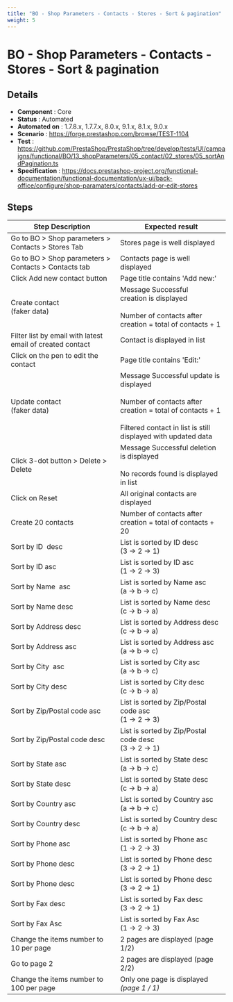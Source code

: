 ```yaml
---
title: "BO - Shop Parameters - Contacts - Stores - Sort & pagination"
weight: 5
---
```


# BO - Shop Parameters - Contacts - Stores - Sort & pagination
## Details
* **Component** : Core
* **Status** : Automated
* **Automated on** : 1.7.8.x, 1.7.7.x, 8.0.x, 9.1.x, 8.1.x, 9.0.x
* **Scenario** : https://forge.prestashop.com/browse/TEST-1104
* **Test** : https://github.com/PrestaShop/PrestaShop/tree/develop/tests/UI/campaigns/functional/BO/13_shopParameters/05_contact/02_stores/05_sortAndPagination.ts
* **Specification** : https://docs.prestashop-project.org/functional-documentation/functional-documentation/ux-ui/back-office/configure/shop-paramaters/contacts/add-or-edit-stores

## Steps
| Step Description | Expected result |
| ----- | ----- |
| Go to BO > Shop parameters > Contacts > Stores Tab | Stores page is well displayed |
| Go to BO > Shop parameters > Contacts > Contacts tab | Contacts page is well displayed |
| Click Add new contact button | Page title contains 'Add new:' |
| Create contact<br>(faker data) | Message Successful creation is displayed<br><br>Number of contacts after creation = total of contacts + 1 |
| Filter list by email with latest email of created contact | Contact is displayed in list |
| Click on the pen to edit the contact | Page title contains 'Edit:' |
| Update contact<br>(faker data) | Message Successful update is displayed<br><br>Number of contacts after creation = total of contacts + 1<br><br>Filtered contact in list is still displayed with updated data |
| Click 3-dot button > Delete > Delete | Message Successful deletion is displayed<br><br>No records found is displayed in list |
| Click on Reset | All original contacts are displayed |
| Create 20 contacts | Number of contacts after creation = total of contacts + 20 |
| Sort by ID  desc | List is sorted by ID desc<br>(3 -> 2 -> 1) |
| Sort by ID asc | List is sorted by ID asc<br>(1 -> 2 -> 3) |
| Sort by Name  asc | List is sorted by Name asc<br>(a -> b -> c) |
| Sort by Name desc | List is sorted by Name desc<br>(c -> b -> a) |
| Sort by Address desc | List is sorted by Address desc<br>(c -> b -> a) |
| Sort by Address asc | List is sorted by Address asc<br> (a -> b -> c) |
| Sort by City  asc | List is sorted by City asc<br>(a -> b -> c) |
| Sort by City desc | List is sorted by City desc<br>(c -> b -> a) |
| Sort by Zip/Postal code asc | List is sorted by Zip/Postal code asc<br>(1 -> 2 -> 3) |
| Sort by Zip/Postal code desc | List is sorted by Zip/Postal code desc<br>(3 -> 2 -> 1) |
| Sort by State asc | List is sorted by State desc<br>(a -> b -> c) |
| Sort by State desc | List is sorted by State desc<br>(c -> b -> a) |
| Sort by Country asc | List is sorted by Country asc<br>(a -> b -> c) |
| Sort by Country desc | List is sorted by Country desc<br>(c -> b -> a) |
| Sort by Phone asc | List is sorted by Phone asc<br>(1 -> 2 -> 3) |
| Sort by Phone desc | List is sorted by Phone desc<br>(3 -> 2 -> 1) |
| Sort by Phone desc | List is sorted by Phone desc<br>(3 -> 2 -> 1) |
| Sort by Fax desc | List is sorted by Fax desc<br>(3 -> 2 -> 1) |
| Sort by Fax Asc | List is sorted by Fax Asc<br>(1 -> 2 -> 3) |
| Change the items number to 10 per page | 2 pages are displayed (page 1/2) |
| Go to page 2 | 2 pages are displayed (page 2/2) |
| Change the items number to 100 per page | Only one page is displayed  _(page 1 / 1)_ |
